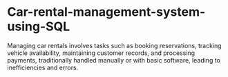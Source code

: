 # Car-rental-management-system-using-SQL
Managing car rentals involves tasks such as booking reservations, tracking vehicle availability, maintaining customer records, and processing payments, traditionally handled manually or with basic software, leading to inefficiencies and errors.
